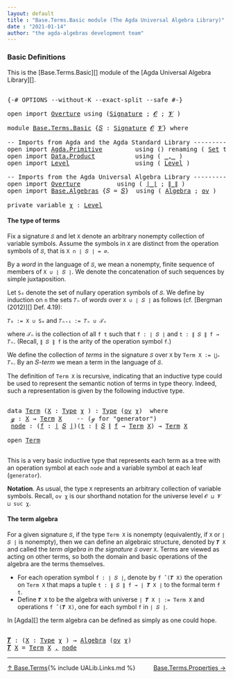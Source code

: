 ```yaml
---
layout: default
title : "Base.Terms.Basic module (The Agda Universal Algebra Library)"
date : "2021-01-14"
author: "the agda-algebras development team"
---
```


### <a id="basic-definitions">Basic Definitions</a>

This is the [Base.Terms.Basic][] module of the [Agda Universal Algebra Library][].

<pre class="Agda">

<a id="313" class="Symbol">{-#</a> <a id="317" class="Keyword">OPTIONS</a> <a id="325" class="Pragma">--without-K</a> <a id="337" class="Pragma">--exact-split</a> <a id="351" class="Pragma">--safe</a> <a id="358" class="Symbol">#-}</a>

<a id="363" class="Keyword">open</a> <a id="368" class="Keyword">import</a> <a id="375" href="Overture.html" class="Module">Overture</a> <a id="384" class="Keyword">using</a> <a id="390" class="Symbol">(</a><a id="391" href="Overture.Signatures.html#3282" class="Function">Signature</a> <a id="401" class="Symbol">;</a> <a id="403" href="Overture.Signatures.html#648" class="Generalizable">𝓞</a> <a id="405" class="Symbol">;</a> <a id="407" href="Overture.Signatures.html#650" class="Generalizable">𝓥</a> <a id="409" class="Symbol">)</a>

<a id="412" class="Keyword">module</a> <a id="419" href="Base.Terms.Basic.html" class="Module">Base.Terms.Basic</a> <a id="436" class="Symbol">{</a><a id="437" href="Base.Terms.Basic.html#437" class="Bound">𝑆</a> <a id="439" class="Symbol">:</a> <a id="441" href="Overture.Signatures.html#3282" class="Function">Signature</a> <a id="451" href="Overture.Signatures.html#648" class="Generalizable">𝓞</a> <a id="453" href="Overture.Signatures.html#650" class="Generalizable">𝓥</a><a id="454" class="Symbol">}</a> <a id="456" class="Keyword">where</a>

<a id="463" class="Comment">-- Imports from Agda and the Agda Standard Library ----------------</a>
<a id="531" class="Keyword">open</a> <a id="536" class="Keyword">import</a> <a id="543" href="Agda.Primitive.html" class="Module">Agda.Primitive</a>         <a id="566" class="Keyword">using</a> <a id="572" class="Symbol">()</a> <a id="575" class="Keyword">renaming</a> <a id="584" class="Symbol">(</a> <a id="586" href="Agda.Primitive.html#326" class="Primitive">Set</a> <a id="590" class="Symbol">to</a> <a id="593" class="Primitive">Type</a> <a id="598" class="Symbol">)</a>
<a id="600" class="Keyword">open</a> <a id="605" class="Keyword">import</a> <a id="612" href="Data.Product.html" class="Module">Data.Product</a>           <a id="635" class="Keyword">using</a> <a id="641" class="Symbol">(</a> <a id="643" href="Agda.Builtin.Sigma.html#236" class="InductiveConstructor Operator">_,_</a> <a id="647" class="Symbol">)</a>
<a id="649" class="Keyword">open</a> <a id="654" class="Keyword">import</a> <a id="661" href="Level.html" class="Module">Level</a>                  <a id="684" class="Keyword">using</a> <a id="690" class="Symbol">(</a> <a id="692" href="Agda.Primitive.html#597" class="Postulate">Level</a> <a id="698" class="Symbol">)</a>

<a id="701" class="Comment">-- Imports from the Agda Universal Algebra Library ----------------</a>
<a id="769" class="Keyword">open</a> <a id="774" class="Keyword">import</a> <a id="781" href="Overture.html" class="Module">Overture</a>          <a id="799" class="Keyword">using</a> <a id="805" class="Symbol">(</a> <a id="807" href="Overture.Basic.html#4326" class="Function Operator">∣_∣</a> <a id="811" class="Symbol">;</a> <a id="813" href="Overture.Basic.html#4364" class="Function Operator">∥_∥</a> <a id="817" class="Symbol">)</a>
<a id="819" class="Keyword">open</a> <a id="824" class="Keyword">import</a> <a id="831" href="Base.Algebras.html" class="Module">Base.Algebras</a> <a id="845" class="Symbol">{</a><a id="846" class="Argument">𝑆</a> <a id="848" class="Symbol">=</a> <a id="850" href="Base.Terms.Basic.html#437" class="Bound">𝑆</a><a id="851" class="Symbol">}</a>  <a id="854" class="Keyword">using</a> <a id="860" class="Symbol">(</a> <a id="862" href="Base.Algebras.Basic.html#2774" class="Function">Algebra</a> <a id="870" class="Symbol">;</a> <a id="872" href="Base.Algebras.Products.html#3097" class="Function">ov</a> <a id="875" class="Symbol">)</a>

<a id="878" class="Keyword">private</a> <a id="886" class="Keyword">variable</a> <a id="895" href="Base.Terms.Basic.html#895" class="Generalizable">χ</a> <a id="897" class="Symbol">:</a> <a id="899" href="Agda.Primitive.html#597" class="Postulate">Level</a>
</pre>

#### <a id="the-type-of-terms">The type of terms</a>

Fix a signature `𝑆` and let `X` denote an arbitrary nonempty collection of variable
symbols. Assume the symbols in `X` are distinct from the operation symbols of `𝑆`,
that is `X ∩ ∣ 𝑆 ∣ = ∅`.

By a *word* in the language of `𝑆`, we mean a nonempty, finite sequence of members
of `X ∪ ∣ 𝑆 ∣`. We denote the concatenation of such sequences by simple juxtaposition.

Let `S₀` denote the set of nullary operation symbols of `𝑆`. We define by induction
on `n` the sets `𝑇ₙ` of *words* over `X ∪ ∣ 𝑆 ∣` as follows
(cf. [Bergman (2012)][] Def. 4.19):

`𝑇₀ := X ∪ S₀` and `𝑇ₙ₊₁ := 𝑇ₙ ∪ 𝒯ₙ`

where `𝒯ₙ` is the collection of all `f t` such that `f : ∣ 𝑆 ∣` and `t : ∥ 𝑆 ∥ f → 𝑇ₙ`.
(Recall, `∥ 𝑆 ∥ f` is the arity of the operation symbol `f`.)

We define the collection of *terms* in the signature `𝑆` over `X` by `Term X := ⋃ₙ 𝑇ₙ`.
By an 𝑆-*term* we mean a term in the language of `𝑆`.

The definition of `Term X` is recursive, indicating that an inductive type could be used
to represent the semantic notion of terms in type theory. Indeed, such a representation
is given by the following inductive type.

<pre class="Agda">

<a id="2082" class="Keyword">data</a> <a id="Term"></a><a id="2087" href="Base.Terms.Basic.html#2087" class="Datatype">Term</a> <a id="2092" class="Symbol">(</a><a id="2093" href="Base.Terms.Basic.html#2093" class="Bound">X</a> <a id="2095" class="Symbol">:</a> <a id="2097" href="Base.Terms.Basic.html#593" class="Primitive">Type</a> <a id="2102" href="Base.Terms.Basic.html#895" class="Generalizable">χ</a> <a id="2104" class="Symbol">)</a> <a id="2106" class="Symbol">:</a> <a id="2108" href="Base.Terms.Basic.html#593" class="Primitive">Type</a> <a id="2113" class="Symbol">(</a><a id="2114" href="Base.Algebras.Products.html#3097" class="Function">ov</a> <a id="2117" href="Base.Terms.Basic.html#2102" class="Bound">χ</a><a id="2118" class="Symbol">)</a>  <a id="2121" class="Keyword">where</a>
 <a id="Term.ℊ"></a><a id="2128" href="Base.Terms.Basic.html#2128" class="InductiveConstructor">ℊ</a> <a id="2130" class="Symbol">:</a> <a id="2132" href="Base.Terms.Basic.html#2093" class="Bound">X</a> <a id="2134" class="Symbol">→</a> <a id="2136" href="Base.Terms.Basic.html#2087" class="Datatype">Term</a> <a id="2141" href="Base.Terms.Basic.html#2093" class="Bound">X</a>    <a id="2146" class="Comment">-- (ℊ for &quot;generator&quot;)</a>
 <a id="Term.node"></a><a id="2170" href="Base.Terms.Basic.html#2170" class="InductiveConstructor">node</a> <a id="2175" class="Symbol">:</a> <a id="2177" class="Symbol">(</a><a id="2178" href="Base.Terms.Basic.html#2178" class="Bound">f</a> <a id="2180" class="Symbol">:</a> <a id="2182" href="Overture.Basic.html#4326" class="Function Operator">∣</a> <a id="2184" href="Base.Terms.Basic.html#437" class="Bound">𝑆</a> <a id="2186" href="Overture.Basic.html#4326" class="Function Operator">∣</a><a id="2187" class="Symbol">)(</a><a id="2189" href="Base.Terms.Basic.html#2189" class="Bound">t</a> <a id="2191" class="Symbol">:</a> <a id="2193" href="Overture.Basic.html#4364" class="Function Operator">∥</a> <a id="2195" href="Base.Terms.Basic.html#437" class="Bound">𝑆</a> <a id="2197" href="Overture.Basic.html#4364" class="Function Operator">∥</a> <a id="2199" href="Base.Terms.Basic.html#2178" class="Bound">f</a> <a id="2201" class="Symbol">→</a> <a id="2203" href="Base.Terms.Basic.html#2087" class="Datatype">Term</a> <a id="2208" href="Base.Terms.Basic.html#2093" class="Bound">X</a><a id="2209" class="Symbol">)</a> <a id="2211" class="Symbol">→</a> <a id="2213" href="Base.Terms.Basic.html#2087" class="Datatype">Term</a> <a id="2218" href="Base.Terms.Basic.html#2093" class="Bound">X</a>

<a id="2221" class="Keyword">open</a> <a id="2226" href="Base.Terms.Basic.html#2087" class="Module">Term</a>

</pre>

This is a very basic inductive type that represents each term as a tree with an operation symbol at each `node` and a variable symbol at each leaf (`generator`).

**Notation**. As usual, the type `X` represents an arbitrary collection of variable symbols. Recall, `ov χ` is our shorthand notation for the universe level `𝓞 ⊔ 𝓥 ⊔ suc χ`.


#### <a id="the-term-algebra">The term algebra</a>

For a given signature `𝑆`, if the type `Term X` is nonempty (equivalently, if `X` or `∣ 𝑆 ∣` is nonempty), then we can define an algebraic structure, denoted by `𝑻 X` and called the *term algebra in the signature* `𝑆` *over* `X`.  Terms are viewed as acting on other terms, so both the domain and basic operations of the algebra are the terms themselves.


+ For each operation symbol `f : ∣ 𝑆 ∣`, denote by `f ̂ (𝑻 X)` the operation on `Term X` that maps a tuple `t : ∥ 𝑆 ∥ f → ∣ 𝑻 X ∣` to the formal term `f t`.
+ Define `𝑻 X` to be the algebra with universe `∣ 𝑻 X ∣ := Term X` and operations `f ̂ (𝑻 X)`, one for each symbol `f` in `∣ 𝑆 ∣`.

In [Agda][] the term algebra can be defined as simply as one could hope.

<pre class="Agda">

<a id="𝑻"></a><a id="3369" href="Base.Terms.Basic.html#3369" class="Function">𝑻</a> <a id="3371" class="Symbol">:</a> <a id="3373" class="Symbol">(</a><a id="3374" href="Base.Terms.Basic.html#3374" class="Bound">X</a> <a id="3376" class="Symbol">:</a> <a id="3378" href="Base.Terms.Basic.html#593" class="Primitive">Type</a> <a id="3383" href="Base.Terms.Basic.html#895" class="Generalizable">χ</a> <a id="3385" class="Symbol">)</a> <a id="3387" class="Symbol">→</a> <a id="3389" href="Base.Algebras.Basic.html#2774" class="Function">Algebra</a> <a id="3397" class="Symbol">(</a><a id="3398" href="Base.Algebras.Products.html#3097" class="Function">ov</a> <a id="3401" href="Base.Terms.Basic.html#895" class="Generalizable">χ</a><a id="3402" class="Symbol">)</a>
<a id="3404" href="Base.Terms.Basic.html#3369" class="Function">𝑻</a> <a id="3406" href="Base.Terms.Basic.html#3406" class="Bound">X</a> <a id="3408" class="Symbol">=</a> <a id="3410" href="Base.Terms.Basic.html#2087" class="Datatype">Term</a> <a id="3415" href="Base.Terms.Basic.html#3406" class="Bound">X</a> <a id="3417" href="Agda.Builtin.Sigma.html#236" class="InductiveConstructor Operator">,</a> <a id="3419" href="Base.Terms.Basic.html#2170" class="InductiveConstructor">node</a>
</pre>

------------------------------

<span style="float:left;">[↑ Base.Terms](Base.Terms.html)</span>
<span style="float:right;">[Base.Terms.Properties →](Base.Terms.Properties.html)</span>

{% include UALib.Links.md %}

